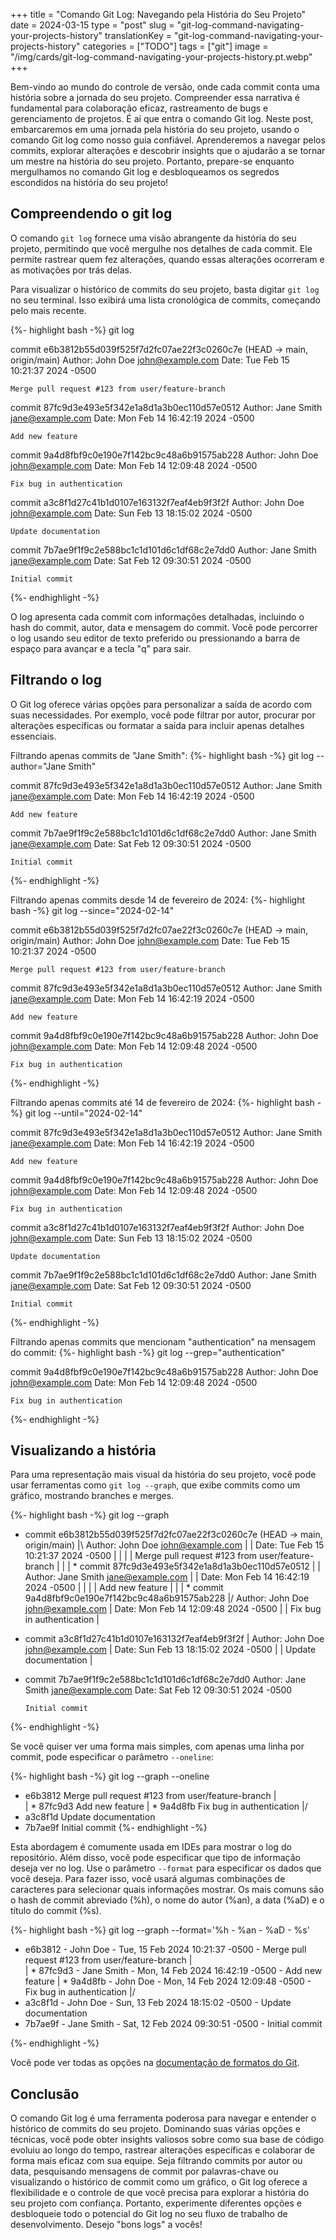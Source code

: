 +++
title = "Comando Git Log: Navegando pela História do Seu Projeto"
date = 2024-03-15
type = "post"
slug = "git-log-command-navigating-your-projects-history"
translationKey = "git-log-command-navigating-your-projects-history"
categories = ["TODO"]
tags = ["git"]
image = "/img/cards/git-log-command-navigating-your-projects-history.pt.webp"
+++

Bem-vindo ao mundo do controle de versão, onde cada commit conta uma história sobre a jornada do seu projeto. Compreender essa narrativa é fundamental para colaboração eficaz, rastreamento de bugs e gerenciamento de projetos. É aí que entra o comando Git log. Neste post, embarcaremos em uma jornada pela história do seu projeto, usando o comando Git log como nosso guia confiável. Aprenderemos a navegar pelos commits, explorar alterações e descobrir insights que o ajudarão a se tornar um mestre na história do seu projeto. Portanto, prepare-se enquanto mergulhamos no comando Git log e desbloqueamos os segredos escondidos na história do seu projeto!

## Compreendendo o git log
O comando `git log` fornece uma visão abrangente da história do seu projeto, permitindo que você mergulhe nos detalhes de cada commit. Ele permite rastrear quem fez alterações, quando essas alterações ocorreram e as motivações por trás delas.

Para visualizar o histórico de commits do seu projeto, basta digitar `git log` no seu terminal. Isso exibirá uma lista cronológica de commits, começando pelo mais recente.

{%- highlight bash -%}
git log

commit e6b3812b55d039f525f7d2fc07ae22f3c0260c7e (HEAD -> main, origin/main)
Author: John Doe <john@example.com>
Date:   Tue Feb 15 10:21:37 2024 -0500

    Merge pull request #123 from user/feature-branch

commit 87fc9d3e493e5f342e1a8d1a3b0ec110d57e0512
Author: Jane Smith <jane@example.com>
Date:   Mon Feb 14 16:42:19 2024 -0500

    Add new feature

commit 9a4d8fbf9c0e190e7f142bc9c48a6b91575ab228
Author: John Doe <john@example.com>
Date:   Mon Feb 14 12:09:48 2024 -0500

    Fix bug in authentication

commit a3c8f1d27c41b1d0107e163132f7eaf4eb9f3f2f
Author: John Doe <john@example.com>
Date:   Sun Feb 13 18:15:02 2024 -0500

    Update documentation

commit 7b7ae9f1f9c2e588bc1c1d101d6c1df68c2e7dd0
Author: Jane Smith <jane@example.com>
Date:   Sat Feb 12 09:30:51 2024 -0500

    Initial commit

{%- endhighlight -%}

O log apresenta cada commit com informações detalhadas, incluindo o hash do commit, autor, data e mensagem do commit. Você pode percorrer o log usando seu editor de texto preferido ou pressionando a barra de espaço para avançar e a tecla "q" para sair.

## Filtrando o log
O Git log oferece várias opções para personalizar a saída de acordo com suas necessidades. Por exemplo, você pode filtrar por autor, procurar por alterações específicas ou formatar a saída para incluir apenas detalhes essenciais.

Filtrando apenas commits de "Jane Smith":
{%- highlight bash -%}
git log --author="Jane Smith"

commit 87fc9d3e493e5f342e1a8d1a3b0ec110d57e0512
Author: Jane Smith <jane@example.com>
Date:   Mon Feb 14 16:42:19 2024 -0500

    Add new feature

commit 7b7ae9f1f9c2e588bc1c1d101d6c1df68c2e7dd0
Author: Jane Smith <jane@example.com>
Date:   Sat Feb 12 09:30:51 2024 -0500

    Initial commit

{%- endhighlight -%}

Filtrando apenas commits desde 14 de fevereiro de 2024:
{%- highlight bash -%}
git log --since="2024-02-14"

commit e6b3812b55d039f525f7d2fc07ae22f3c0260c7e (HEAD -> main, origin/main)
Author: John Doe <john@example.com>
Date:   Tue Feb 15 10:21:37 2024 -0500

    Merge pull request #123 from user/feature-branch

commit 87fc9d3e493e5f342e1a8d1a3b0ec110d57e0512
Author: Jane Smith <jane@example.com>
Date:   Mon Feb 14 16:42:19 2024 -0500

    Add new feature

commit 9a4d8fbf9c0e190e7f142bc9c48a6b91575ab228
Author: John Doe <john@example.com>
Date:   Mon Feb 14 12:09:48 2024 -0500

    Fix bug in authentication
{%- endhighlight -%}

Filtrando apenas commits até 14 de fevereiro de 2024:
{%- highlight bash -%}
git log --until="2024-02-14"

commit 87fc9d3e493e5f342e1a8d1a3b0ec110d57e0512
Author: Jane Smith <jane@example.com>
Date:   Mon Feb 14 16:42:19 2024 -0500

    Add new feature

commit 9a4d8fbf9c0e190e7f142bc9c48a6b91575ab228
Author: John Doe <john@example.com>
Date:   Mon Feb 14 12:09:48 2024 -0500

    Fix bug in authentication

commit a3c8f1d27c41b1d0107e163132f7eaf4eb9f3f2f
Author: John Doe <john@example.com>
Date:   Sun Feb 13 18:15:02 2024 -0500

    Update documentation

commit 7b7ae9f1f9c2e588bc1c1d101d6c1df68c2e7dd0
Author: Jane Smith <jane@example.com>
Date:   Sat Feb 12 09:30:51 2024 -0500

    Initial commit

{%- endhighlight -%}

Filtrando apenas commits que mencionam "authentication" na mensagem do commit:
{%- highlight bash -%}
git log --grep="authentication"

commit 9a4d8fbf9c0e190e7f142bc9c48a6b91575ab228
Author: John Doe <john@example.com>
Date:   Mon Feb 14 12:09:48 2024 -0500

    Fix bug in authentication
{%- endhighlight -%}

## Visualizando a história
Para uma representação mais visual da história do seu projeto, você pode usar ferramentas como `git log --graph`, que exibe commits como um gráfico, mostrando branches e merges.

{%- highlight bash -%}
git log --graph

*   commit e6b3812b55d039f525f7d2fc07ae22f3c0260c7e (HEAD -> main, origin/main)
|\  Author: John Doe <john@example.com>
| | Date:   Tue Feb 15 10:21:37 2024 -0500
| |
| |     Merge pull request #123 from user/feature-branch
| |
| * commit 87fc9d3e493e5f342e1a8d1a3b0ec110d57e0512
| | Author: Jane Smith <jane@example.com>
| | Date:   Mon Feb 14 16:42:19 2024 -0500
| |
| |     Add new feature
| |
| * commit 9a4d8fbf9c0e190e7f142bc9c48a6b91575ab228
|/  Author: John Doe <john@example.com>
|   Date:   Mon Feb 14 12:09:48 2024 -0500
|
|       Fix bug in authentication
|
* commit a3c8f1d27c41b1d0107e163132f7eaf4eb9f3f2f
| Author: John Doe <john@example.com>
| Date:   Sun Feb 13 18:15:02 2024 -0500
|
|     Update documentation
|
* commit 7b7ae9f1f9c2e588bc1c1d101d6c1df68c2e7dd0
  Author: Jane Smith <jane@example.com>
  Date:   Sat Feb 12 09:30:51 2024 -0500
  
      Initial commit

{%- endhighlight -%}


Se você quiser ver uma forma mais simples, com apenas uma linha por commit, pode especificar o parâmetro `--oneline`:

{%- highlight bash -%}
git log --graph --oneline

* e6b3812 Merge pull request #123 from user/feature-branch
|\
| * 87fc9d3 Add new feature
| * 9a4d8fb Fix bug in authentication
|/
* a3c8f1d Update documentation
* 7b7ae9f Initial commit
{%- endhighlight -%}

Esta abordagem é comumente usada em IDEs para mostrar o log do repositório. Além disso, você pode especificar que tipo de informação deseja ver no log. Use o parâmetro `--format` para especificar os dados que você deseja. Para fazer isso, você usará algumas combinações de caracteres para selecionar quais informações mostrar. Os mais comuns são o hash de commit abreviado (%h), o nome do autor (%an), a data (%aD) e o título do commit (%s).

{%- highlight bash -%}
git log --graph --format='%h - %an - %aD - %s'

* e6b3812 - John Doe - Tue, 15 Feb 2024 10:21:37 -0500 - Merge pull request #123 from user/feature-branch
|\
| * 87fc9d3 - Jane Smith - Mon, 14 Feb 2024 16:42:19 -0500 - Add new feature
| * 9a4d8fb - John Doe - Mon, 14 Feb 2024 12:09:48 -0500 - Fix bug in authentication
|/  
* a3c8f1d - John Doe - Sun, 13 Feb 2024 18:15:02 -0500 - Update documentation
* 7b7ae9f - Jane Smith - Sat, 12 Feb 2024 09:30:51 -0500 - Initial commit

{%- endhighlight -%}

Você pode ver todas as opções na [documentação de formatos do Git][git_pretty_format_doc].

## Conclusão
O comando Git log é uma ferramenta poderosa para navegar e entender o histórico de commits do seu projeto. Dominando suas várias opções e técnicas, você pode obter insights valiosos sobre como sua base de código evoluiu ao longo do tempo, rastrear alterações específicas e colaborar de forma mais eficaz com sua equipe. Seja filtrando commits por autor ou data, pesquisando mensagens de commit por palavras-chave ou visualizando o histórico de commit como um gráfico, o Git log oferece a flexibilidade e o controle de que você precisa para explorar a história do seu projeto com confiança. Portanto, experimente diferentes opções e desbloqueie todo o potencial do Git log no seu fluxo de trabalho de desenvolvimento. Desejo "bons logs" a vocês!

[git_pretty_format_doc]: https://git-scm.com/docs/pretty-formats
